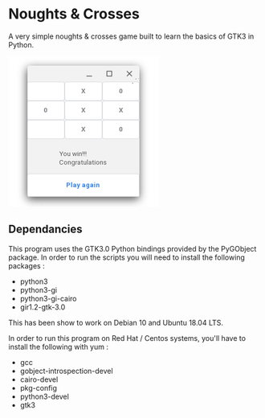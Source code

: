 # Noughts & Crosses

A very simple noughts & crosses game built to learn the basics of GTK3 in
Python.

![A screenshot of the application](./capture.png)

## Dependancies

This program uses the GTK3.0 Python bindings provided by the PyGObject package.
In order to run the scripts you will need to install the following packages :

- python3
- python3-gi
- python3-gi-cairo
- gir1.2-gtk-3.0

This has been show to work on Debian 10 and Ubuntu 18.04 LTS.

In order to run this program on Red Hat / Centos systems, you'll have to install the following with yum :
- gcc
- gobject-introspection-devel
- cairo-devel
- pkg-config
- python3-devel
- gtk3


